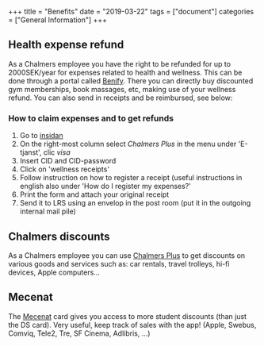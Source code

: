 +++
title =  "Benefits"
date = "2019-03-22"
tags = ["document"]
categories = ["General Information"]
+++


## Health expense refund

As a Chalmers employee you have the right to be refunded for up to 2000SEK/year for expenses related to health and wellness. 
This can be done through a portal called [Benify](https://www.benify.se/fps/welcomeCustomer.do?nav.id=520). There you can directly buy discounted gym memberships, book massages, etc, making use of your wellness refund. You can also send in receipts and be reimbursed, see below: 

### How to claim expenses and to get refunds

1. Go to [insidan](http://www.chalmers.se/insidan) 
1. On the right-most column select *Chalmers Plus* in the menu under 'E-tjanst', clic *visa*
1. Insert CID and CID-password
1. Click on 'wellness receipts'
1. Follow instruction on how to register a receipt (useful instructions in english also under 'How do I register my expenses?'
1. Print the form and attach your original receipt
1. Send it to LRS using an envelop in the post room (put it in the outgoing internal mail pile)

## Chalmers discounts

As a Chalmers employee you can use [Chalmers Plus](http://plus.portal.chalmers.se/) to get discounts on various goods and services such as: 
car rentals, travel trolleys, hi-fi devices, Apple computers...


## Mecenat

The [Mecenat](https://mecenat.com/se/om-mecenat/vara-kort) card gives you access to more student discounts (than just the DS card). Very useful, keep track of sales with the app!
(Apple, Swebus, Comviq, Tele2, Tre, SF Cinema, Adlibris, ...)
